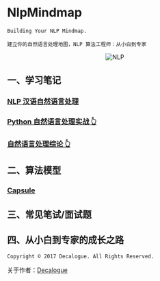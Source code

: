 # NlpMindmap

`Building Your NLP Mindmap.`

`建立你的自然语言处理地图，NLP 算法工程师：从小白到专家`

<div align=center>

![NLP](https://github.com/Decalogue/NlpMindmap/blob/master/img/nlp.jpg "NLP")

</div>

## 一、学习笔记

### [NLP 汉语自然语言处理](https://github.com/Decalogue/NlpMindmap/tree/master/notes/nlp_cn)

### [Python 自然语言处理实战 👆](https://github.com/Decalogue/NlpMindmap/tree/master/notes/NLP_Core_Technology_and_Algorithm_with_Python)

### [自然语言处理综论 👆](https://github.com/Decalogue/NlpMindmap/tree/master/notes/Speech_and_Language_Processing)


## 二、算法模型

### [Capsule](https://github.com/Decalogue/NlpMindmap/tree/master/model/capsule)


## 三、常见笔试/面试题


## 四、从小白到专家的成长之路


`Copyright © 2017 Decalogue. All Rights Reserved.`

关于作者：[Decalogue](https://www.decalogue.cn)
